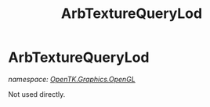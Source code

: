 ﻿---
title: ArbTextureQueryLod
---

# ArbTextureQueryLod
_namespace: [OpenTK.Graphics.OpenGL](N-OpenTK.Graphics.OpenGL.html)_

Not used directly.




